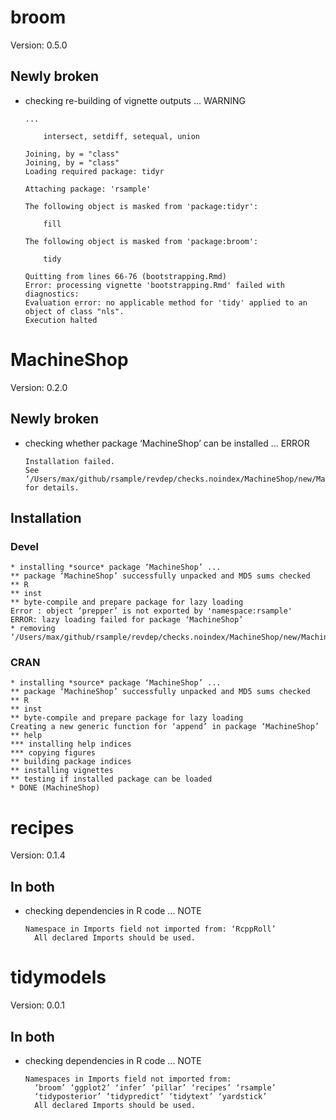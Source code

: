 # broom

Version: 0.5.0

## Newly broken

*   checking re-building of vignette outputs ... WARNING
    ```
    ...
    
        intersect, setdiff, setequal, union
    
    Joining, by = "class"
    Joining, by = "class"
    Loading required package: tidyr
    
    Attaching package: 'rsample'
    
    The following object is masked from 'package:tidyr':
    
        fill
    
    The following object is masked from 'package:broom':
    
        tidy
    
    Quitting from lines 66-76 (bootstrapping.Rmd) 
    Error: processing vignette 'bootstrapping.Rmd' failed with diagnostics:
    Evaluation error: no applicable method for 'tidy' applied to an object of class "nls".
    Execution halted
    ```

# MachineShop

Version: 0.2.0

## Newly broken

*   checking whether package ‘MachineShop’ can be installed ... ERROR
    ```
    Installation failed.
    See ‘/Users/max/github/rsample/revdep/checks.noindex/MachineShop/new/MachineShop.Rcheck/00install.out’ for details.
    ```

## Installation

### Devel

```
* installing *source* package ‘MachineShop’ ...
** package ‘MachineShop’ successfully unpacked and MD5 sums checked
** R
** inst
** byte-compile and prepare package for lazy loading
Error : object ‘prepper’ is not exported by 'namespace:rsample'
ERROR: lazy loading failed for package ‘MachineShop’
* removing ‘/Users/max/github/rsample/revdep/checks.noindex/MachineShop/new/MachineShop.Rcheck/MachineShop’

```
### CRAN

```
* installing *source* package ‘MachineShop’ ...
** package ‘MachineShop’ successfully unpacked and MD5 sums checked
** R
** inst
** byte-compile and prepare package for lazy loading
Creating a new generic function for ‘append’ in package ‘MachineShop’
** help
*** installing help indices
*** copying figures
** building package indices
** installing vignettes
** testing if installed package can be loaded
* DONE (MachineShop)

```
# recipes

Version: 0.1.4

## In both

*   checking dependencies in R code ... NOTE
    ```
    Namespace in Imports field not imported from: ‘RcppRoll’
      All declared Imports should be used.
    ```

# tidymodels

Version: 0.0.1

## In both

*   checking dependencies in R code ... NOTE
    ```
    Namespaces in Imports field not imported from:
      ‘broom’ ‘ggplot2’ ‘infer’ ‘pillar’ ‘recipes’ ‘rsample’
      ‘tidyposterior’ ‘tidypredict’ ‘tidytext’ ‘yardstick’
      All declared Imports should be used.
    ```


